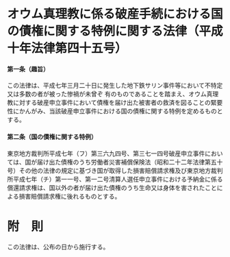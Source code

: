 # オウム真理教に係る破産手続における国の債権に関する特例に関する法律（平成十年法律第四十五号）
#### 第一条（趣旨）
この法律は、平成七年三月二十日に発生した地下鉄サリン事件等において不特定又は多数の者が被った惨禍が未曾ぞ
有のものであることを踏まえ、オウム真理教に対する破産申立事件において債権を届け出た被害者の救済を図ることの緊要性にかんがみ、当該破産申立事件における国の債権に関する特例を定めるものとする。
#### 第二条（国の債権に関する特例）
東京地方裁判所平成七年（フ）第三六九四号、第三七一四号破産申立事件においては、国が届け出た債権のうち労働者災害補償保険法（昭和二十二年法律第五十号）その他の法律の規定に基づき国が取得した損害賠償請求権及び東京地方裁判所平成七年（チ）第一一号、第一二号清算人選任申立事件における予納金に係る償還請求権は、国以外の者が届け出た債権のうち生命又は身体を害されたことによる損害賠償請求権に後れるものとする。
# 附　則
この法律は、公布の日から施行する。
